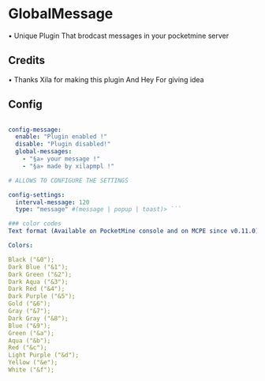 # GlobalMessage

• Unique Plugin That brodcast messages in your pocketmine server 

## Credits 

• Thanks Xila for making this plugin And Hey For giving idea 



## Config 
```yml < ALLOWS TO CONFIGURE MESSAGES

config-message:
  enable: "Plugin enabled !"
  disable: "Plugin disabled!"
  global-messages:
    - "§a» your message !"
    - "§a» made by xilapmpl !"

# ALLOWS TO CONFIGURE THE SETTINGS

config-settings:
  interval-message: 120
  type: "message" #(message | popup | toast)> ```

### color codes 
Text format (Available on PocketMine console and on MCPE since v0.11.0):

Colors:

Black ("&0");
Dark Blue ("&1");
Dark Green ("&2");
Dark Aqua ("&3");
Dark Red ("&4");
Dark Purple ("&5");
Gold ("&6");
Gray ("&7");
Dark Gray ("&8");
Blue ("&9");
Green ("&a");
Aqua ("&b");
Red ("&c");
Light Purple ("&d");
Yellow ("&e");
White ("&f");

